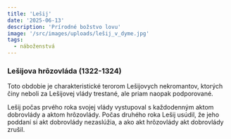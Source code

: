 ```yaml
---
title: 'Lešij'
date: '2025-06-13'
description: 'Prírodné božstvo lovu'
image: '/src/images/uploads/lešij_v_dyme.jpg'
tags:
  - náboženstvá
---
```


<h3>Lešijova hrôzovláda (1322-1324)</h3>

Toto obdobie je charakteristické terorom Lešijovych nekromantov, ktorých činy neboli za Lešijovej vlády trestané, ale priam naopak podporované.

Lešij počas prvého roka svojej vlády vystupoval s každodenným aktom dobrovlády a aktom hrôzovlády. Počas druhého roka Lešij usúdil, že jeho poddaní si akt dobrovlády nezaslúžia, a ako akt hrôzovlády akt dobrovlády zrušil.
